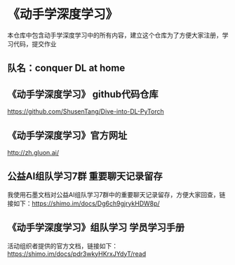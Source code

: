 # 《动手学深度学习》
本仓库中包含动手学深度学习中的所有内容，建立这个仓库为了方便大家注册，学习代码，提交作业

## 队名：conquer DL at home

## 《动手学深度学习》 github代码仓库
https://github.com/ShusenTang/Dive-into-DL-PyTorch

## 《动手学深度学习》官方网址
http://zh.gluon.ai/

## 公益AI组队学习7群 重要聊天记录留存
我使用石墨文档对公益AI组队学习7群中的重要聊天记录留存，方便大家回查，链接如下：https://shimo.im/docs/Dg6ch9gjrykHDW8p/ 

## 《动手学深度学习》组队学习 学员学习手册
活动组织者提供的官方文档，链接如下：https://shimo.im/docs/pdr3wkyHKrxJYdyT/read


